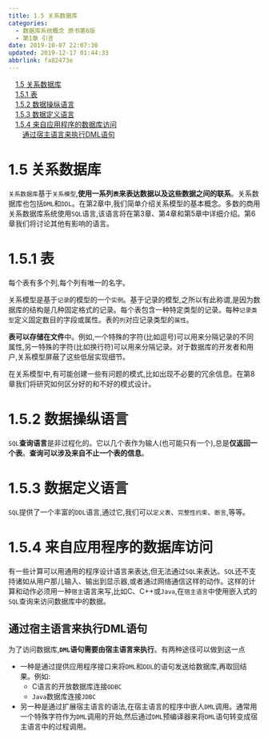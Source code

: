 ```yaml
---
title: 1.5 关系数据库
categories: 
  - 数据库系统概念 原书第6版
  - 第1章 引言
date: 2019-10-07 22:07:30
updated: 2019-12-17 01:44:33
abbrlink: fa82473e
---
```

<div id='my_toc'><a href="/ReadingNotes/fa82473e/#1.5-关系数据库" class="header_1">1.5 关系数据库</a><br><a href="/ReadingNotes/fa82473e/#1.5.1-表" class="header_1">1.5.1 表</a><br><a href="/ReadingNotes/fa82473e/#1.5.2-数据操纵语言" class="header_1">1.5.2 数据操纵语言</a><br><a href="/ReadingNotes/fa82473e/#1.5.3-数据定义语言" class="header_1">1.5.3 数据定义语言</a><br><a href="/ReadingNotes/fa82473e/#1.5.4-来自应用程序的数据库访问" class="header_1">1.5.4 来自应用程序的数据库访问</a><br><a href="/ReadingNotes/fa82473e/#通过宿主语言来执行DML语句" class="header_2">通过宿主语言来执行DML语句</a><br></div>
<style>
    .header_1{
        margin-left: 1em;
    }
    .header_2{
        margin-left: 2em;
    }
    .header_3{
        margin-left: 3em;
    }
    .header_4{
        margin-left: 4em;
    }
    .header_5{
        margin-left: 5em;
    }
    .header_6{
        margin-left: 6em;
    }
</style>
<!--more-->
<script>if (navigator.platform.search('arm')==-1){document.getElementById('my_toc').style.display = 'none';}
var e,p = document.getElementsByTagName('p');while (p.length>0) {e = p[0];e.parentElement.removeChild(e);}
</script>

<!--end-->
<!--SSTStart-->
# 1.5 关系数据库 #
`关系数据库`基于`关系模型`,**使用一系列`表`来表达数据以及这些数据之间的联系**。关系数据库也包括`DML`和`DDL`。在第2章中,我们简单介绍关系模型的基本概念。多数的商用关系数据库系统使用`SQL`语言,该语言将在第3章、第4章和第5章中详细介绍。第6章我们将讨论其他有影响的语言。
# 1.5.1 表 #
每个表有多个列,每个列有唯一的名字。

关系模型是基于`记录`的模型的一个`实例`。基于记录的模型,之所以有此称谓,是因为数据库的结构是几种固定格式的记录。每个表包含一种特定类型的记录。每种`记录类型`定义固定数目的字段或属性。表的`列`对应记录类型的`属性`。

**表可以存储在文件**中。例如,一个特殊的字符(比如逗号)可以用来分隔记录的不同属性,另一特殊的字符(比如换行符)可以用来分隔记录。对于数据库的开发者和用户,关系模型屏蔽了这些低层实现细节。

在关系模型中,有可能创建一些有问题的模式,比如出现不必要的冗余信息。在第8章我们将研究如何区分好的和不好的模式设计。
# 1.5.2 数据操纵语言 #
`SQL`**查询语言**是非过程化的。它以几个表作为输人(也可能只有一个),总是**仅返回一个表**。**查询可以涉及来自不止一个表的信息**。
# 1.5.3 数据定义语言 #
`SQL`提供了一个丰富的`DDL`语言,通过它,我们可以`定义表`、`完整性约束`、`断言`,等等。
# 1.5.4 来自应用程序的数据库访问 #
有一些计算可以用通用的程序设计语言来表达,但无法通过`SQL`来表达。`SQL`还不支持诸如从用户那儿输入、输出到显示器,或者通过网络通信这样的动作。这样的计算和动作必须用一种`宿主`语言来写,比如C、C++或`Java`,在`宿主语言`中使用嵌入式的`SQL`查询来访问数据库中的数据。
## 通过宿主语言来执行DML语句 ##
为了访问数据库,**`DML`语句需要由宿主语言来执行**。有两种途径可以做到这一点
- 一种是通过提供应用程序接口来将`DML`和`DDL`的语句发送给数据库,再取回结果。例如:
    - C语言的开放数据库连接`ODBC`
    - `Java`数据库连接`JDBC`
- 另一种是通过扩展宿主语言的语法,在宿主语言的程序中嵌人`DML`调用。通常用一个特殊字符作为`DML`调用的开始,然后通过`DML`预编译器来将`DML`语句转变成宿主语言中的过程调用。
<!--SSTStop-->

